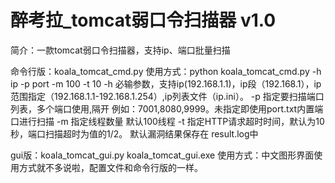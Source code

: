 # 醉考拉_tomcat弱口令扫描器 v1.0
简介：一款tomcat弱口令扫描器，支持ip、端口批量扫描

命令行版：koala_tomcat_cmd.py
使用方式：python koala_tomcat_cmd.py -h ip -p port -m 100 -t 10
-h 必输参数，支持ip(192.168.1.1)，ip段（192.168.1），ip范围指定（192.168.1.1-192.168.1.254）,ip列表文件（ip.ini）。
-p 指定要扫描端口列表，多个端口使用,隔开 例如：7001,8080,9999。未指定即使用port.txt内置端口进行扫描
-m 指定线程数量 默认100线程
-t 指定HTTP请求超时时间，默认为10秒，端口扫描超时为值的1/2。
默认漏洞结果保存在 result.log中

gui版：koala_tomcat_gui.py koala_tomcat_gui.exe
使用方式：中文图形界面使用方式就不多说啦，配置文件和命令行版的一样。
